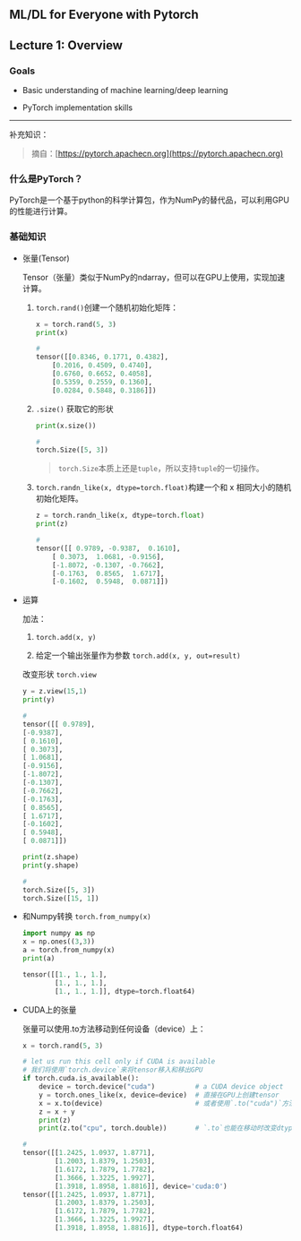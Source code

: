 ## ML/DL for Everyone with Pytorch

## Lecture 1: Overview

### Goals

- Basic understanding of machine learning/deep learning

- PyTorch implementation skills 

--- 

补充知识：

> 摘自：[https://pytorch.apachecn.org](https://pytorch.apachecn.org)

### 什么是PyTorch？

PyTorch是一个基于python的科学计算包，作为NumPy的替代品，可以利用GPU的性能进行计算。

### 基础知识

- 张量(Tensor)

    Tensor（张量）类似于NumPy的ndarray，但可以在GPU上使用，实现加速计算。

    1. `torch.rand()`创建一个随机初始化矩阵：

        ```python
        x = torch.rand(5, 3)
        print(x)

        # 
        tensor([[0.8346, 0.1771, 0.4382],
            [0.2016, 0.4509, 0.4740],
            [0.6760, 0.6652, 0.4058],
            [0.5359, 0.2559, 0.1360],
            [0.0284, 0.5848, 0.3186]])
        ```

    2. `.size()` 获取它的形状

        ```python
        print(x.size())

        # 
        torch.Size([5, 3])
        ```

        > `torch.Size`本质上还是`tuple`，所以支持`tuple`的一切操作。

    3. `torch.randn_like(x, dtype=torch.float)`构建一个和 x 相同大小的随机初始化矩阵。

        ```python
        z = torch.randn_like(x, dtype=torch.float)
        print(z)

        # 
        tensor([[ 0.9789, -0.9387,  0.1610],
            [ 0.3073,  1.0681, -0.9156],
            [-1.8072, -0.1307, -0.7662],
            [-0.1763,  0.8565,  1.6717],
            [-0.1602,  0.5948,  0.0871]])
        ```

- 运算

    加法：

    1. `torch.add(x, y)` 

    2. 给定一个输出张量作为参数 `torch.add(x, y, out=result)`

    改变形状 `torch.view`

    ```python
    y = z.view(15,1)
    print(y)

    #
    tensor([[ 0.9789],
    [-0.9387],
    [ 0.1610],
    [ 0.3073],
    [ 1.0681],
    [-0.9156],
    [-1.8072],
    [-0.1307],
    [-0.7662],
    [-0.1763],
    [ 0.8565],
    [ 1.6717],
    [-0.1602],
    [ 0.5948],
    [ 0.0871]])
    ```

    ```python
    print(z.shape)
    print(y.shape)

    # 
    torch.Size([5, 3])
    torch.Size([15, 1])
    ```

- 和Numpy转换 `torch.from_numpy(x)`

    ```python
    import numpy as np
    x = np.ones((3,3))
    a = torch.from_numpy(x)
    print(a)

    tensor([[1., 1., 1.],
            [1., 1., 1.],
            [1., 1., 1.]], dtype=torch.float64)
    ```

- CUDA上的张量

    张量可以使用.to方法移动到任何设备（device）上：

    ```python
    x = torch.rand(5, 3)

    # let us run this cell only if CUDA is available
    # 我们将使用`torch.device`来将tensor移入和移出GPU
    if torch.cuda.is_available():
        device = torch.device("cuda")          # a CUDA device object
        y = torch.ones_like(x, device=device)  # 直接在GPU上创建tensor
        x = x.to(device)                       # 或者使用`.to("cuda")`方法
        z = x + y
        print(z)
        print(z.to("cpu", torch.double))       # `.to`也能在移动时改变dtype

    #
    tensor([[1.2425, 1.0937, 1.8771],
            [1.2003, 1.8379, 1.2503],
            [1.6172, 1.7879, 1.7782],
            [1.3666, 1.3225, 1.9927],
            [1.3918, 1.8958, 1.8816]], device='cuda:0')
    tensor([[1.2425, 1.0937, 1.8771],
            [1.2003, 1.8379, 1.2503],
            [1.6172, 1.7879, 1.7782],
            [1.3666, 1.3225, 1.9927],
            [1.3918, 1.8958, 1.8816]], dtype=torch.float64)   
    ``` 



